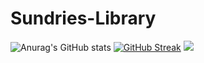 # Sundries-Library
![Anurag's GitHub stats](https://github-readme-stats.vercel.app/api?username=ColinTuring_icons=true&theme=radical)
[![GitHub Streak](https://github-readme-streak-stats.herokuapp.com/?user=ColinTuring)](https://git.io/streak-stats)
![](https://komarev.com/ghpvc/?username=ColinTuring)
